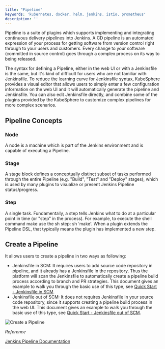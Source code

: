 ```yaml
---
title: "Pipeline"
keywords: 'kubernetes, docker, helm, jenkins, istio, prometheus'
description: ''
---
```


Pipeline is a suite of plugins which supports implementing and integrating continuous delivery pipelines into Jenkins. A CD pipeline is an automated expression of your process for getting software from version control right through to your users and customers. Every change to your software (committed in source control) goes through a complex process on its way to being released. 

The syntax for defining a Pipeline, either in the web UI or with a Jenkinsfile is the same, but it's kind of difficult for users who are not familiar with Jenkinsfile. To reduce the learning curve for Jenkinsfile syntax, KubeSphere provides a visual editor that allows users to simply enter a few configuration information on the web UI and it will automatically generate the pipeline and Jenkinsfile. You can also edit Jenkinsfile directly, and combine some of the plugins provided by the KubeSphere to customize complex pipelines for more complex scenarios.

## Pipeline Concepts

### Node

A node is a machine which is part of the Jenkins environment and is capable of executing a Pipeline.

### Stage

A stage block defines a conceptually distinct subset of tasks performed through the entire Pipeline (e.g. "Build", "Test" and "Deploy" stages), which is used by many plugins to visualize or present Jenkins Pipeline status/progress.

### Step

A single task. Fundamentally, a step tells Jenkins what to do at a particular point in time (or "step" in the process). For example, to execute the shell command make use the sh step: sh 'make'. When a plugin extends the Pipeline DSL, that typically means the plugin has implemented a new step.

## Create a Pipeline

It allows users to create a pipeline in two ways as following:

- Jenkinsfile in SCM: It requires users to add source code repository in pipeline, and it already has a Jenkinsfile in the repository. Thus the platform will scan the Jenkinsfile to automatically create a pipeline build process according to branch and PR strategies. This document gives an example to walk you through the basic use of this type, see [Quick Start - Jenkinsfile in SCM](../../quick-start/jenkinsfile-in-scm).
- Jenkinsfile out of SCM: It does not requires Jenkinsfile in your source code repository, since it supports creating a pipeline build process in the web UI. This document gives an example to walk you through the basic use of this type, see [Quick Start - Jenkinsfile out of SCM](../../quick-start/jenkinsfile-out-of-scm).


![Create a Pipeline](https://pek3b.qingstor.com/kubesphere-docs/png/20190321151112.png)


*Reference*

[Jenkins Pipeline Documentation](https://jenkins.io/doc/book/pipeline/#overview)